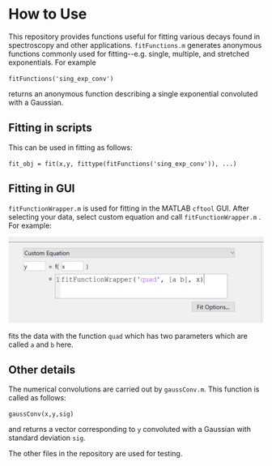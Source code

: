 # How to Use

This repository provides functions useful for fitting various decays found in spectroscopy and other applications. `fitFunctions.m` generates anonymous functions commonly used for fitting--e.g. single, multiple, and stretched exponentials. For example

`fitFunctions('sing_exp_conv')`

returns an anonymous function describing a single exponential convoluted with a Gaussian. 

## Fitting in scripts

This can be used in fitting as follows: 

`fit_obj = fit(x,y, fittype(fitFunctions('sing_exp_conv')), ...)`

## Fitting in GUI

`fitFunctionWrapper.m` is used for fitting in the MATLAB `cftool` GUI. After selecting your data, select custom equation and call `fitFunctionWrapper.m` . For example: 

![image-20191113113954131](cftool_example.png)

fits the data with the function `quad` which has two parameters which are called `a` and `b` here.

## Other details

The numerical convolutions are carried out by `gaussConv.m`. This function is called as follows:

`gaussConv(x,y,sig)`

and returns a vector corresponding to `y` convoluted with a Gaussian with standard deviation `sig`. 

The other files in the repository are used for testing. 